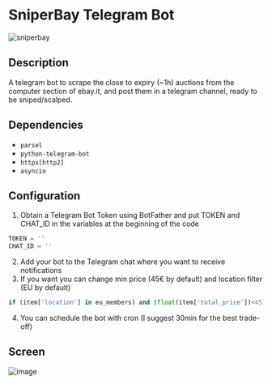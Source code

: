 # SniperBay Telegram Bot
![sniperbay](https://github.com/user-attachments/assets/17e6d2b5-b6a2-401e-9d45-b7403cc1ab86)


## Description

A telegram bot to scrape the close to expiry (~1h) auctions from the computer section of ebay.it, and post them in a telegram channel, ready to be sniped/scalped.

## Dependencies

* `parsel`
* `python-telegram-bot`
* `httpx[http2]`
* `asyncio`

## Configuration

1. Obtain a Telegram Bot Token using BotFather and put TOKEN and CHAT_ID in the variables at the beginning of the code
```python
TOKEN = ''
CHAT_ID = ''
```
2. Add your bot to the Telegram chat where you want to receive notifications
3. If you want you can change min price (45€ by default) and location filter (EU by default)
```py
if (item['location'] in eu_members) and (float(item['total_price'])<45):
```
4. You can schedule the bot with cron (I suggest 30min for the best trade-off)

## Screen
![image](https://i.imgur.com/AEjcErg.png)
